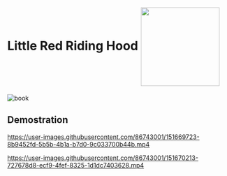 # Little Red Riding Hood <img align='center' src="https://images-wixmp-ed30a86b8c4ca887773594c2.wixmp.com/f/76267aab-5b16-481d-ad99-ac5098563b5a/d9a6xwr-94ee7a97-e931-4305-a497-a0f3f3685e33.gif?token=eyJ0eXAiOiJKV1QiLCJhbGciOiJIUzI1NiJ9.eyJzdWIiOiJ1cm46YXBwOjdlMGQxODg5ODIyNjQzNzNhNWYwZDQxNWVhMGQyNmUwIiwiaXNzIjoidXJuOmFwcDo3ZTBkMTg4OTgyMjY0MzczYTVmMGQ0MTVlYTBkMjZlMCIsIm9iaiI6W1t7InBhdGgiOiJcL2ZcLzc2MjY3YWFiLTViMTYtNDgxZC1hZDk5LWFjNTA5ODU2M2I1YVwvZDlhNnh3ci05NGVlN2E5Ny1lOTMxLTQzMDUtYTQ5Ny1hMGYzZjM2ODVlMzMuZ2lmIn1dXSwiYXVkIjpbInVybjpzZXJ2aWNlOmZpbGUuZG93bmxvYWQiXX0.0P6sk2ynWe0IRoT0nfLwQs1DibE7sP8jh7nf3HQsWX8" width="180">

![book](https://user-images.githubusercontent.com/86743001/151669276-e5033e9a-69f1-45be-ac4e-a64148549fed.jpg)


## Demostration 

https://user-images.githubusercontent.com/86743001/151669723-8b9452fd-5b5b-4b1a-b7d0-9c033700b44b.mp4

https://user-images.githubusercontent.com/86743001/151670213-727678d8-ecf9-4fef-8325-1d1dc7403628.mp4
